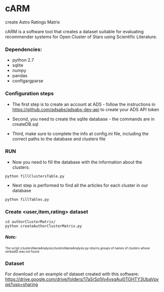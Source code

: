 # cARM
create Astro Ratings Matrix

cARM is a software tool that creates a dataset suitable for evaluating recommender systems for Open Cluster of Stars using Scientific Literature.

### Dependencies:
* python 2.7
* sqlite
* numpy
* pandas
* configargparse


### Configuration steps
* The first step is to create an account at ADS - follow the instructions in https://github.com/adsabs/adsabs-dev-api
to create your ADS API token

* Second, you need to create the sqlite database - the commands are in createDB.sql

* Third, make sure to complete the info at config.ini file, including the correct paths to the database and clusters file


### RUN

* Now you need to fill the database with the information about the clusters: 

```
python fillClustersTable.py
```

* Next step is performed to find all the articles for each cluster in our database

```
python fillTables.py 
```

### Create <user,item,rating> dataset
```
cd authorClusterMatrix/
python createAuthorClusterMatrix.py
```


##### Note:
<sub><sup>The script /clustersNameAnalysis/clustersNameAnalysis.py returns groups of names of clusters whose
simbadID was not found</sup></sub>


### Dataset 
For download of an example of dataset created with this software:
https://drive.google.com/drive/folders/17a5rSq1iIy4vsgAuj0TGHTY3UbaVpvqq?usp=sharing